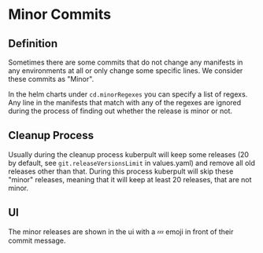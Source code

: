 # Minor Commits
## Definition
Sometimes there are some commits that do not change any manifests in any environments at all or only change some specific lines. We consider these commits as "Minor".

In the helm charts under `cd.minorRegexes` you can specify a list of regexs. Any line in the manifests that match with any of the regexes are ignored during the process of finding out whether the release is minor or not.

## Cleanup Process
Usually during the cleanup process kuberpult will keep some releases (20 by default, see `git.releaseVersionsLimit` in values.yaml) and remove all old releases other than that. During this process kuberpult will skip these "minor" releases, meaning that it will keep at least 20 releases, that are not minor.

## UI
The minor releases are shown in the ui with a 💤 emoji in front of their commit message.
